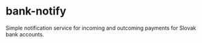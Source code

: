 # bank-notify
Simple notification service for incoming and outcoming payments for Slovak bank accounts.

